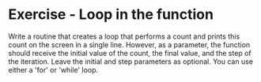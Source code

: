 # Exercise - Loop in the function

Write a routine that creates a loop that performs a count and prints this count on the screen in a single line. However, as a parameter, the function should receive the initial value of the count, the final value, and the step of the iteration. Leave the initial and step parameters as optional. You can use either a 'for' or 'while' loop.
